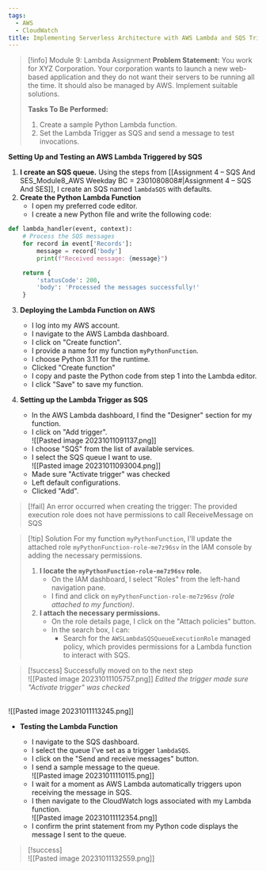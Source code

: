 ```yaml
---
tags:
  - AWS
  - CloudWatch
title: Implementing Serverless Architecture with AWS Lambda and SQS Triggers
---
```

<!--
**Mini-Project: Automating Processes with AWS Lambda and SQS!** In this project, I successfully harnessed the power of AWS Lambda and Simple Queue Service (SQS) to automate message processing. I created a Python-based Lambda function to process messages from an SQS queue, deploying this serverless architecture to handle tasks efficiently and on-demand. This involved tackling challenges such as setting up the right execution roles and ensuring seamless integration between Lambda and SQS. This exercise not only strengthened my skills in AWS serverless computing but also provided a deeper insight into building scalable, event-driven solutions.
-->

> [!info] Module 9: Lambda Assignment
> **Problem Statement:** 
> You work for XYZ Corporation. Your corporation wants to launch a new web-based application and they do not want their servers to be running all the time. It should also be managed by AWS. Implement suitable solutions. 
> 
> **Tasks To Be Performed:** 
> 1. Create a sample Python Lambda function. 
> 2. Set the Lambda Trigger as SQS and send a message to test invocations. 



**Setting Up and Testing an AWS Lambda Triggered by SQS**
1. **I create an SQS queue.**
   Using the steps from [[Assignment 4 – SQS And SES_Module8_AWS Weekday BC = 2301080808#|Assignment 4 – SQS And SES]], I create an SQS named `lambdaSQS` with defaults.
2. **Create the Python Lambda Function**
    - I open my preferred code editor.
    - I create a new Python file and write the following code:

```python
def lambda_handler(event, context):
    # Process the SQS messages
    for record in event['Records']:
        message = record['body']
        print(f"Received message: {message}")

    return {
        'statusCode': 200,
        'body': 'Processed the messages successfully!'
    }
```


3. **Deploying the Lambda Function on AWS**
    - I log into my AWS account.
    - I navigate to the AWS Lambda dashboard.
    - I click on "Create function".
    - I provide a name for my function `myPythonFunction`.
    - I choose Python 3.11 for the runtime.
    - Clicked "Create function"
    - I copy and paste the Python code from step 1 into the Lambda editor.
    - I click "Save" to save my function.
      
4. **Setting up the Lambda Trigger as SQS**
    
    - In the AWS Lambda dashboard, I find the "Designer" section for my function.
    - I click on "Add trigger".
      <br>![[Pasted image 20231011091137.png]]
    - I choose "SQS" from the list of available services.
    - I select the SQS queue I want to use.
      <br>![[Pasted image 20231011093004.png]]
    - Made sure "Activate trigger" was checked
    - Left default configurations.
    - Clicked "Add".
      

> [!fail]
> An error occurred when creating the trigger: The provided execution role does not have permissions to call ReceiveMessage on SQS


> [!tip] Solution
> For my function `myPythonFunction`, I'll update the attached role `myPythonFunction-role-me7z96sv` in the IAM console by adding the necessary permissions.
> 
> 1. **I locate the `myPythonFunction-role-me7z96sv` role.**
>     - On the IAM dashboard, I select "Roles" from the left-hand navigation pane.
>     - I find and click on `myPythonFunction-role-me7z96sv` *(role attached to my function)*.
> 2. **I attach the necessary permissions.**
>     - On the role details page, I click on the "Attach policies" button.
>     - In the search box, I can:
>         - Search for the `AWSLambdaSQSQueueExecutionRole` managed policy, which provides permissions for a Lambda function to interact with SQS.

> [!success] Successfully moved on to the next step
> <br>![[Pasted image 20231011105757.png]]
> *Edited the trigger made sure "Activate trigger" was checked*

<br>![[Pasted image 20231011113245.png]]
- **Testing the Lambda Function**
    
    - I navigate to the SQS dashboard.
    - I select the queue I've set as a trigger `lambdaSQS`.
    - I click on the "Send and receive messages" button.
    - I send a sample message to the queue.
      <br>![[Pasted image 20231011110115.png]]
    - I wait for a moment as AWS Lambda automatically triggers upon receiving the message in SQS.
    - I then navigate to the CloudWatch logs associated with my Lambda function.
      <br>![[Pasted image 20231011112354.png]]
    - I confirm the print statement from my Python code displays the message I sent to the queue.

> [!success]
> <br>![[Pasted image 20231011132559.png]]

